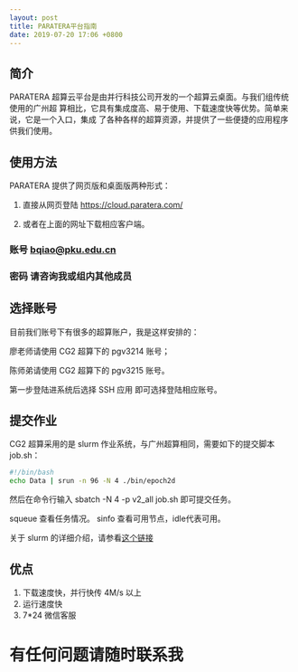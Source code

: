 ```yaml
---
layout: post
title: PARATERA平台指南
date: 2019-07-20 17:06 +0800
---
```

## 简介

PARATERA 超算云平台是由并行科技公司开发的一个超算云桌面。与我们组传统使用的广州超
算相比，它具有集成度高、易于使用、下载速度快等优势。简单来说，它是一个入口，集成
了各种各样的超算资源，并提供了一些便捷的应用程序供我们使用。

## 使用方法

PARATERA 提供了网页版和桌面版两种形式：

1. 直接从网页登陆 https://cloud.paratera.com/

2. 或者在上面的网址下载相应客户端。

### 账号 bqiao@pku.edu.cn
### 密码 请咨询我或组内其他成员

## 选择账号

目前我们账号下有很多的超算账户，我是这样安排的：

廖老师请使用 CG2 超算下的 pgv3214 账号；

陈师弟请使用 CG2 超算下的 pgv3215 账号。

第一步登陆进系统后选择 SSH 应用 即可选择登陆相应账号。

## 提交作业

CG2 超算采用的是 slurm 作业系统，与广州超算相同，需要如下的提交脚本 job.sh：
```bash
#!/bin/bash
echo Data | srun -n 96 -N 4 ./bin/epoch2d

```
然后在命令行输入 sbatch -N 4 -p v2_all job.sh 即可提交任务。

squeue 查看任务情况。
sinfo 查看可用节点，idle代表可用。

关于 slurm 的详细介绍，请参看[这个链接
](http://hmli.ustc.edu.cn/doc/userguide/slurm-userguide.pdf)


## 优点

1. 下载速度快，并行快传 4M/s 以上
2. 运行速度快
3. 7*24 微信客服

# **有任何问题请随时联系我**
